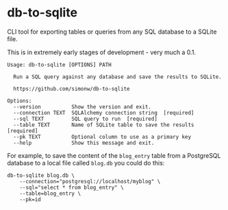 # db-to-sqlite

CLI tool for exporting tables or queries from any SQL database to a SQLite file.

This is in extremely early stages of development - very much a 0.1.

    Usage: db-to-sqlite [OPTIONS] PATH

      Run a SQL query against any database and save the results to SQLite.

      https://github.com/simonw/db-to-sqlite
    
    Options:
      --version          Show the version and exit.
      --connection TEXT  SQLAlchemy connection string  [required]
      --sql TEXT         SQL query to run  [required]
      --table TEXT       Name of SQLite table to save the results  [required]
      --pk TEXT          Optional column to use as a primary key
      --help             Show this message and exit.

For example, to save the content of the `blog_entry` table from a PostgreSQL database to a local file called `blog.db` you could do this:

    db-to-sqlite blog.db \
        --connection="postgresql://localhost/myblog" \
        --sql="select * from blog_entry" \
        --table=blog_entry \
        --pk=id

